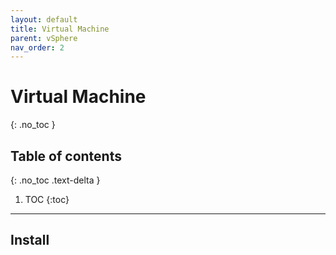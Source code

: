 ```yaml
---
layout: default
title: Virtual Machine
parent: vSphere
nav_order: 2
---
```


# Virtual Machine
{: .no_toc }

## Table of contents
{: .no_toc .text-delta }

1. TOC
{:toc}

---

## Install